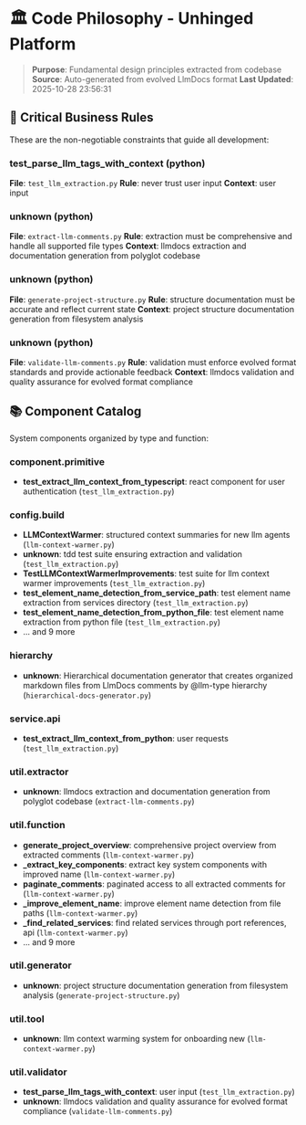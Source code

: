 # 🏛️ Code Philosophy - Unhinged Platform

> **Purpose**: Fundamental design principles extracted from codebase
> **Source**: Auto-generated from evolved LlmDocs format
> **Last Updated**: 2025-10-28 23:56:31

## 🎯 Critical Business Rules

These are the non-negotiable constraints that guide all development:

### test_parse_llm_tags_with_context (python)
**File**: `test_llm_extraction.py`
**Rule**: never trust user input
**Context**: user input

### unknown (python)
**File**: `extract-llm-comments.py`
**Rule**: extraction must be comprehensive and handle all supported file types
**Context**: llmdocs extraction and documentation generation from polyglot codebase

### unknown (python)
**File**: `generate-project-structure.py`
**Rule**: structure documentation must be accurate and reflect current state
**Context**: project structure documentation generation from filesystem analysis

### unknown (python)
**File**: `validate-llm-comments.py`
**Rule**: validation must enforce evolved format standards and provide actionable feedback
**Context**: llmdocs validation and quality assurance for evolved format compliance

## 📚 Component Catalog

System components organized by type and function:

### component.primitive
- **test_extract_llm_context_from_typescript**: react component for user authentication (`test_llm_extraction.py`)

### config.build
- **LLMContextWarmer**: structured context summaries for new llm agents (`llm-context-warmer.py`)
- **unknown**: tdd test suite ensuring extraction and validation (`test_llm_extraction.py`)
- **TestLLMContextWarmerImprovements**: test suite for llm context warmer improvements (`test_llm_extraction.py`)
- **test_element_name_detection_from_service_path**: test element name extraction from services directory (`test_llm_extraction.py`)
- **test_element_name_detection_from_python_file**: test element name extraction from python file (`test_llm_extraction.py`)
- ... and 9 more

### hierarchy
- **unknown**: Hierarchical documentation generator that creates organized markdown files from LlmDocs comments by @llm-type hierarchy (`hierarchical-docs-generator.py`)

### service.api
- **test_extract_llm_context_from_python**: user requests (`test_llm_extraction.py`)

### util.extractor
- **unknown**: llmdocs extraction and documentation generation from polyglot codebase (`extract-llm-comments.py`)

### util.function
- **generate_project_overview**: comprehensive project overview from extracted comments (`llm-context-warmer.py`)
- **_extract_key_components**: extract key system components with improved name (`llm-context-warmer.py`)
- **paginate_comments**: paginated access to all extracted comments for (`llm-context-warmer.py`)
- **_improve_element_name**: improve element name detection from file paths (`llm-context-warmer.py`)
- **_find_related_services**: find related services through port references, api (`llm-context-warmer.py`)
- ... and 9 more

### util.generator
- **unknown**: project structure documentation generation from filesystem analysis (`generate-project-structure.py`)

### util.tool
- **unknown**: llm context warming system for onboarding new (`llm-context-warmer.py`)

### util.validator
- **test_parse_llm_tags_with_context**: user input (`test_llm_extraction.py`)
- **unknown**: llmdocs validation and quality assurance for evolved format compliance (`validate-llm-comments.py`)
